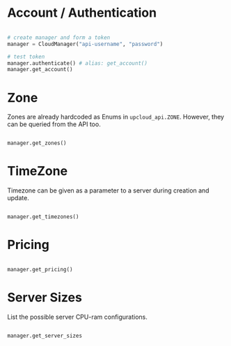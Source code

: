 # Account / Authentication

```python

# create manager and form a token
manager = CloudManager("api-username", "password")

# test token
manager.authenticate() # alias: get_account()
manager.get_account()

```

# Zone

Zones are already hardcoded as Enums in `upcloud_api.ZONE`. However, they can be queried from the API too.

```python

manager.get_zones()

```

# TimeZone

Timezone can be given as a parameter to a server during creation and update.

```python

manager.get_timezones()

```

# Pricing

```python

manager.get_pricing()

```

# Server Sizes

List the possible server CPU-ram configurations.

```python

manager.get_server_sizes

```
